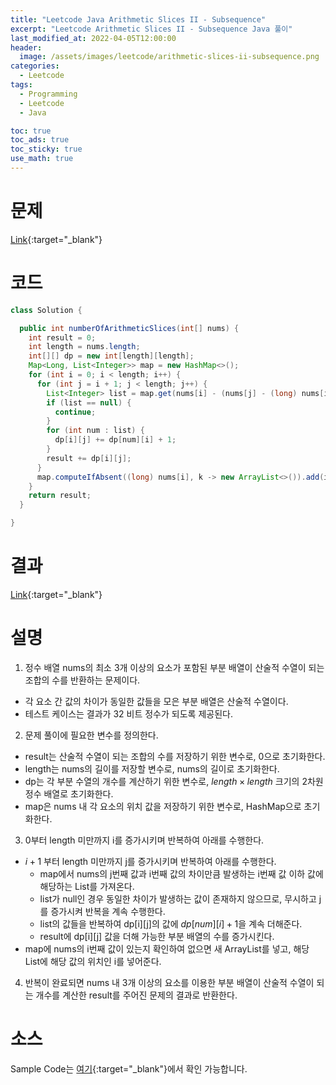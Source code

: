 ```yaml
---
title: "Leetcode Java Arithmetic Slices II - Subsequence"
excerpt: "Leetcode Arithmetic Slices II - Subsequence Java 풀이"
last_modified_at: 2022-04-05T12:00:00
header:
  image: /assets/images/leetcode/arithmetic-slices-ii-subsequence.png
categories:
  - Leetcode
tags:
  - Programming
  - Leetcode
  - Java

toc: true
toc_ads: true
toc_sticky: true
use_math: true
---
```

# 문제
[Link](https://leetcode.com/problems/arithmetic-slices-ii-subsequence/){:target="_blank"}

# 코드
```java
class Solution {

  public int numberOfArithmeticSlices(int[] nums) {
    int result = 0;
    int length = nums.length;
    int[][] dp = new int[length][length];
    Map<Long, List<Integer>> map = new HashMap<>();
    for (int i = 0; i < length; i++) {
      for (int j = i + 1; j < length; j++) {
        List<Integer> list = map.get(nums[i] - (nums[j] - (long) nums[i]));
        if (list == null) {
          continue;
        }
        for (int num : list) {
          dp[i][j] += dp[num][i] + 1;
        }
        result += dp[i][j];
      }
      map.computeIfAbsent((long) nums[i], k -> new ArrayList<>()).add(i);
    }
    return result;
  }

}
```

# 결과
[Link](https://leetcode.com/submissions/detail/673997445/){:target="_blank"}

# 설명
1. 정수 배열 nums의 최소 3개 이상의 요소가 포함된 부분 배열이 산술적 수열이 되는 조합의 수를 반환하는 문제이다.
- 각 요소 간 값의 차이가 동일한 값들을 모은 부분 배열은 산술적 수열이다.
- 테스트 케이스는 결과가 32 비트 정수가 되도록 제공된다.

2. 문제 풀이에 필요한 변수를 정의한다.
- result는 산술적 수열이 되는 조합의 수를 저장하기 위한 변수로, 0으로 초기화한다.
- length는 nums의 길이를 저장할 변수로, nums의 길이로 초기화한다.
- dp는 각 부분 수열의 개수를 계산하기 위한 변수로, $length \times length$ 크기의 2차원 정수 배열로 초기화한다.
- map은 nums 내 각 요소의 위치 값을 저장하기 위한 변수로, HashMap으로 초기화한다.

3. 0부터 length 미만까지 i를 증가시키며 반복하여 아래를 수행한다.
- $i + 1$ 부터 length 미만까지 j를 증가시키며 반복하여 아래를 수행한다.
  - map에서 nums의 j번째 값과 i번째 값의 차이만큼 발생하는 i번째 값 이하 값에 해당하는 List를 가져온다.
  - list가 null인 경우 동일한 차이가 발생하는 값이 존재하지 않으므로, 무시하고 j를 증가시켜 반복을 계속 수행한다.
  - list의 값들을 반복하여 dp[i][j]의 값에 $dp[num][i] + 1$을 계속 더해준다.
  - result에 dp[i][j] 값을 더해 가능한 부분 배열의 수를 증가시킨다.
- map에 nums의 i번째 값이 있는지 확인하여 없으면 새 ArrayList를 넣고, 해당 List에 해당 값의 위치인 i를 넣어준다.

4. 반복이 완료되면 nums 내 3개 이상의 요소를 이용한 부분 배열이 산술적 수열이 되는 개수를 계산한 result를 주어진 문제의 결과로 반환한다.

# 소스
Sample Code는 [여기](https://github.com/GracefulSoul/leetcode/blob/master/src/main/java/gracefulsoul/problems/ArithmeticSlicesIISubsequence.java){:target="_blank"}에서 확인 가능합니다.